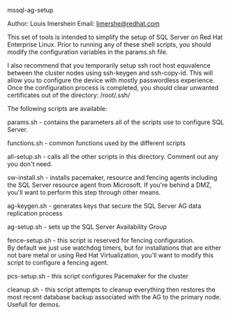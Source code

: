 mssql-ag-setup

Author: Louis Imershein
Email:  limershe@redhat.com

This set of tools is intended to simplify the setup of SQL Server on Red Hat 
Enterprise Linux.  Prior to running any of these shell scripts, you should 
modify the configuration variables in the params.sh file.

I also recommend that you temporarily setup ssh root host equvalence between 
the cluster nodes using ssh-keygen and ssh-copy-id. This will allow you to 
configure the device with mostly passwordless experience. Once the configuration
process is completed, you should clear unwanted certificates out of the 
directory: /root/.ssh/


The following scripts are available:

params.sh        - contains the parameters all of the scripts use to configure 
                   SQL Server.

functions.sh     - common functions used by the different scripts

all-setup.sh     - calls all the other scripts in this directory.  Comment out 
                   any you don't need.

sw-install.sh    - installs pacemaker, resource and fencing agents including 
                   the SQL Server resource agent from Microsoft. If you're 
                   behind a DMZ, you'll want to perform this step through other
                   means.

ag-keygen.sh     - generates keys that secure the SQL Server AG data 
                   replication process

ag-setup.sh      - sets up the SQL Server Availability Group

fence-setup.sh   - this script is reserved for fencing configuration.  
                   By default we just use watchdog timers, but for 
                   installations that are either not bare metal or using 
                   Red Hat Virtualization, you'll want to modify 
                   this  script to configure a fencing agent.

pcs-setup.sh     - this script configures Pacemaker for the cluster

cleanup.sh       - this script attempts to cleanup everything then restores
                   the most recent database backup associated with the AG 
                   to the primary node. Usefull for demos.
